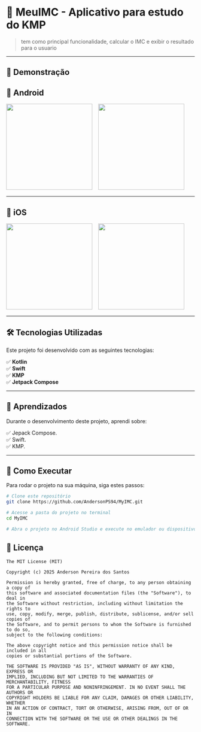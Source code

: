 # 📱 MeuIMC - Aplicativo para estudo do KMP

>tem como principal funcionalidade, calcular o IMC e exibir o resultado para o usuario
---

## 📸 Demonstração  

## 🤖 Android

<img src="https://github.com/user-attachments/assets/794b8330-0941-4a7a-b3d3-4e0cf2aa930c" width="230">
&nbsp;&nbsp;

<img src="https://github.com/user-attachments/assets/4e67110a-61ab-4659-9138-f0543dfdcf23" width="230">
&nbsp;&nbsp;

---

## 🍏 iOS

<img src="https://github.com/user-attachments/assets/4e444b0c-c5cc-4765-a3a6-91d5b29e8e90" width="230">
&nbsp;&nbsp;


<img src="https://github.com/user-attachments/assets/30684b5e-f4e0-440d-96dc-359c56254e9a" width="230">
&nbsp;&nbsp;


---

## 🛠️ Tecnologias Utilizadas  
Este projeto foi desenvolvido com as seguintes tecnologias:  

✅ **Kotlin**  
✅ **Swift**  
✅ **KMP**  
✅ **Jetpack Compose**  

---



## 📄 Aprendizados
Durante o desenvolvimento deste projeto, aprendi sobre:

✅ Jepack Compose.        
✅ Swift.        
✅ KMP.              

---

## 🚀 Como Executar  

Para rodar o projeto na sua máquina, siga estes passos:  

```bash
# Clone este repositório
git clone https://github.com/AndersonPS94/MyIMC.git

# Acesse a pasta do projeto no terminal
cd MyIMC

# Abra o projeto no Android Studio e execute no emulador ou dispositivo real.
```


## 📜 Licença
```
The MIT License (MIT)

Copyright (c) 2025 Anderson Pereira dos Santos

Permission is hereby granted, free of charge, to any person obtaining a copy of
this software and associated documentation files (the "Software"), to deal in
the Software without restriction, including without limitation the rights to
use, copy, modify, merge, publish, distribute, sublicense, and/or sell copies of
the Software, and to permit persons to whom the Software is furnished to do so,
subject to the following conditions:

The above copyright notice and this permission notice shall be included in all
copies or substantial portions of the Software.

THE SOFTWARE IS PROVIDED "AS IS", WITHOUT WARRANTY OF ANY KIND, EXPRESS OR
IMPLIED, INCLUDING BUT NOT LIMITED TO THE WARRANTIES OF MERCHANTABILITY, FITNESS
FOR A PARTICULAR PURPOSE AND NONINFRINGEMENT. IN NO EVENT SHALL THE AUTHORS OR
COPYRIGHT HOLDERS BE LIABLE FOR ANY CLAIM, DAMAGES OR OTHER LIABILITY, WHETHER
IN AN ACTION OF CONTRACT, TORT OR OTHERWISE, ARISING FROM, OUT OF OR IN
CONNECTION WITH THE SOFTWARE OR THE USE OR OTHER DEALINGS IN THE SOFTWARE.
```
